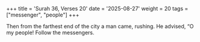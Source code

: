 +++
title = 'Surah 36, Verses 20'
date = '2025-08-27'
weight = 20
tags = ["messenger", "people"]
+++

Then from the farthest end of the city a man came, rushing. He advised, “O my people! Follow the messengers.